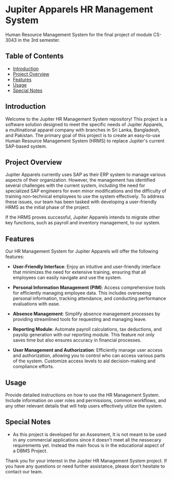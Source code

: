 # Jupiter Apparels HR Management System
Human Resource Management System for the final project of module CS-3043 in the 3rd semester.


## Table of Contents
- [Introduction](#introduction)
- [Project Overview](#project-overview)
- [Features](#features)
- [Usage](#usage)
- [Special Notes](#special-notes)

## Introduction

Welcome to the Jupiter HR Management System repository! This project is a software solution designed to meet the specific needs of Jupiter Apparels, a multinational apparel company with branches in Sri Lanka, Bangladesh, and Pakistan. The primary goal of this project is to create an easy-to-use Human Resource Management System (HRMS) to replace Jupiter's current SAP-based system.

## Project Overview

Jupiter Apparels currently uses SAP as their ERP system to manage various aspects of their organization. However, the management has identified several challenges with the current system, including the need for specialized SAP engineers for even minor modifications and the difficulty of training non-technical employees to use the system effectively. To address these issues, our team has been tasked with developing a user-friendly HRMS as the initial phase of the project.

If the HRMS proves successful, Jupiter Apparels intends to migrate other key functions, such as payroll and inventory management, to our system.

## Features

Our HR Management System for Jupiter Apparels will offer the following features:

- **User-Friendly Interface**: Enjoy an intuitive and user-friendly interface that minimizes the need for extensive training, ensuring that all employees can easily navigate and use the system.
  
- **Personal Information Management (PIM)**: Access comprehensive tools for efficiently managing employee data. This includes overseeing personal information, tracking attendance, and conducting performance evaluations with ease.
  
- **Absence Management**: Simplify absence management processes by providing streamlined tools for requesting and managing leave.
  
- **Reporting Module**: Automate payroll calculations, tax deductions, and payslip generation with our reporting module. This feature not only saves time but also ensures accuracy in financial processes.
  
- **User Management and Authorization**: Efficiently manage user access and authorization, allowing you to control who can access various parts of the system. Customize access levels to aid decision-making and compliance efforts.

## Usage

Provide detailed instructions on how to use the HR Management System. Include information on user roles and permissions, common workflows, and any other relevant details that will help users effectively utilize the system.

## Special Notes

- As this project is developed for an Assesment, It is not meant to be used in any commercial applications since it doesn't meet all the nessecary requirements yet. Instead the main focus is in the educational aspect of a DBMS Project.


Thank you for your interest in the Jupiter HR Management System project. If you have any questions or need further assistance, please don't hesitate to contact our team.
